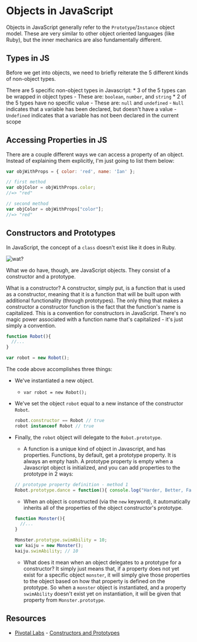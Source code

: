 # Objects in JavaScript

Objects in JavaScript generally refer to the `Prototype`/`Instance` object model. These are very similar to other object oriented languages (like Ruby), but the inner mechanics are also fundamentally different.

## Types in JS

Before we get into objects, we need to briefly reiterate the 5 different kinds of non-object types.

There are 5 specific non-object types in Javascript:
    * 3 of the 5 types can be wrapped in object types
        - These are: `boolean`, `number`, and `string`
    * 2 of the 5 types have no specific value
        - These are: `null` and `undefined`
        - `Null` indicates that a variable has been declared, but doesn't have a value
        - `Undefined` indicates that a variable has not been declared in the current scope

## Accessing Properties in JS

There are a couple different ways we can access a property of an object. Instead of explaining them explicitly, I'm just going to list them below:

```javascript
var objWithProps = { color: 'red', name: 'Ian' };

// first method
var objColor = objWithProps.color;
//=> "red"

// second method
var objColor = objWithProps["color"];
//=> "red"
```

## Constructors and Prototypes

In JavaScript, the concept of a `class` doesn't exist like it does in Ruby.

![wat?](http://i0.kym-cdn.com/photos/images/newsfeed/000/173/576/Wat8.jpg?1315930535)

What we do have, though, are JavaScript objects. They consist of a constructor and a prototype.

What is a constructor? A constructor, simply put, is a function that is used as a constructor, meaning that it is a function that will be built upon with additional functionality (through prototypes). The only thing that makes a constructor a constructor function is the fact that the function's name is capitalized. This is a convention for constructors in JavaScript. There's no magic power associated with a function name that's capitalized - it's just simply a convention.

```javascript
function Robot(){
  //...
}

var robot = new Robot();
```

The code above accomplishes three things:

* We've instantiated a new object.
    - `var robot = new Robot();`
* We've set the object `robot` equal to a new instance of the constructor `Robot`.

    ```javascript
    robot.constructor == Robot // true
    robot instanceof Robot // true
    ```

* Finally, the `robot` object will delegate to the `Robot.prototype`.
    - A function is a unique kind of object in Javascript, and has properties. Functions, by default, get a prototype property. It is always an empty hash. A prototype property is empty when a Javascript object is initialized, and you can add properties to the prototype in 2 ways:

    ```javascript
    // prototype property definition - method 1
    Robot.prototype.dance = function(){ console.log("Harder, Better, Faster, Stronger.") }
    ```

    - When an object is constructed (via the `new` keyword), it automatically inherits all of the properties of the object constructor's prototype. 

    ```javascript
    function Monster(){
      //...
    }

    Monster.prototype.swimAbility = 10;
    var kaiju = new Monster();
    kaiju.swimAbility; // 10
    ```
    
    - What does it mean when an object delegates to a prototype for a constructor? It simply just means that, if a property does not yet exist for a specific object `monster`, it will simply give those properties to the object based on how that property is defined on the prototype. So when a `monster` object is instantiated, and a property `swimAbility` doesn't exist yet on instantiation, it will be given that property from `Monster.prototype`.

## Resources

* [Pivotal Labs](http://pivotallabs.com) - [Constructors and Prototypes](http://pivotallabs.com/javascript-constructors-prototypes-and-the-new-keyword/)
